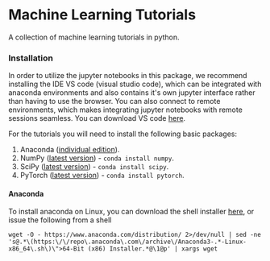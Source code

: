 # Machine Learning Tutorials

A collection of machine learning tutorials in python.

### Installation

In order to utilize the jupyter notebooks in this package, we recommend installing the IDE VS code (visual studio code), which can be integrated with anaconda environments and also contains it's own jupyter interface rather than having to use the browser.  You can also connect to remote environments, which makes integrating jupyter notebooks with remote sessions seamless.  You can download VS code [here](https://code.visualstudio.com/download).

For the tutorials you will need to install the following basic packages:
1. Anaconda ([individual edition](https://www.anaconda.com/products/individual)).
2. NumPy ([latest version](https://numpy.org/)) - `conda install numpy`.
3. SciPy ([latest version](https://scipy.org/)) - `conda install scipy`.
4. PyTorch ([latest version](https://pytorch.org/)) - `conda install pytorch`.

#### Anaconda
To install anaconda on Linux, you can download the shell installer [here](https://www.anaconda.com/products/individual), or issue the following from a shell
```shell
wget -O - https://www.anaconda.com/distribution/ 2>/dev/null | sed -ne 's@.*\(https:\/\/repo\.anaconda\.com\/archive\/Anaconda3-.*-Linux-x86_64\.sh\)\">64-Bit (x86) Installer.*@\1@p' | xargs wget
```


